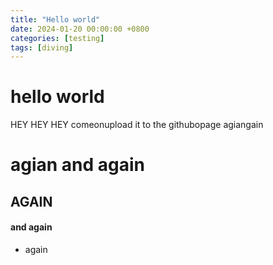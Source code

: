 ```yaml
---
title: "Hello world"
date: 2024-01-20 00:00:00 +0800
categories: [testing]
tags: [diving]     
---
```



# hello world
HEY HEY HEY
comeonupload it to the githubopage
agiangain
# agian and again
 ## AGAIN
 #### and again
 * again